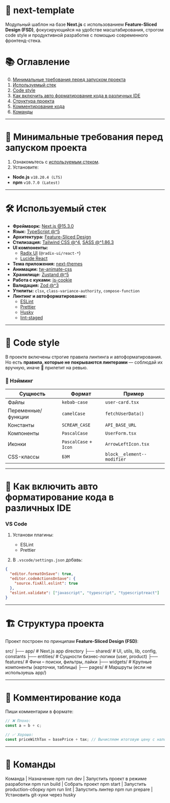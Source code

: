 # 🧩 next-template

Модульный шаблон на базе **Next.js** с использованием **Feature-Sliced Design (FSD)**, фокусирующийся на удобстве масштабирования, строгом code style и продуктивной разработке с помощью современного фронтенд-стека.

# 📚 Оглавление

0. [Минимальные требования перед запуском проекта](#Минимальные-требования-перед-запуском-проекта)
1. [Используемый стек](#Используемый-стек)
2. [Code style](#code-style)
3. [Как включить авто форматирование кода в различных IDE](#как-включить-авто-форматирование-кода-в-различных-ide)
4. [Структура проекта](#структура-проекта)
5. [Комментирование кода](#комментирование-кода)
6. [Команды](#команды)

---

# 🚀 Минимальные требования перед запуском проекта

1. Ознакомьтесь с [используемым стеком](#Используемый-стек).
2. Установите:

- **Node.js** `v18.20.4 (LTS)`
- **npm** `v10.7.0 (Latest)`

---

# 🛠 Используемый стек

- **Фреймворк:** [Next.js @15.3.0](https://nextjs.org/docs)
- **Язык:** [TypeScript @^5](https://www.typescriptlang.org/docs/)
- **Архитектура:** [Feature-Sliced Design](https://feature-sliced.design/ru)
- **Стилизация:** [Tailwind CSS @^4](https://tailwindcss.com/), [SASS @^1.86.3](https://sass-lang.com/)
- **UI компоненты:**
  - [Radix UI](https://www.radix-ui.com/) (`@radix-ui/react-*`)
  - [Lucide React](https://lucide.dev/)
- **Тема приложения:** [next-themes](https://github.com/pacocoursey/next-themes)
- **Анимации:** [tw-animate-css](https://github.com/ElMehdiLebbar/tw-animate-css)
- **Хранилище:** [Zustand @^5](https://zustand-demo.pmnd.rs/)
- **Работа с куками:** [js-cookie](https://github.com/js-cookie/js-cookie)
- **Валидация:** [Zod @^3](https://zod.dev/)
- **Утилиты:** `clsx`, `class-variance-authority`, `compose-function`
- **Линтинг и автоформатирование:**
  - [ESLint](https://eslint.org/)
  - [Prettier](https://prettier.io/)
  - [Husky](https://typicode.github.io/husky/#/)
  - [lint-staged](https://github.com/okonet/lint-staged)

---

# 🎨 Code style

В проекте включены строгие правила линтинга и автоформатирования.  
Но есть **правила, которые не покрываются линтерами** — соблюдай их вручную, иначе 👀 прилетит на ревью.

### 📁 Нэйминг

| Сущность           | Формат                | Пример                     |
| ------------------ | --------------------- | -------------------------- |
| Файлы              | `kebab-case`          | `user-card.tsx`            |
| Переменные/функции | `camelCase`           | `fetchUserData()`          |
| Константы          | `SCREAM_CASE`         | `API_BASE_URL`             |
| Компоненты         | `PascalCase`          | `UserForm.tsx`             |
| Иконки             | `PascalCase` + `Icon` | `ArrowLeftIcon.tsx`        |
| CSS-классы         | `БЭМ`                 | `block__element--modifier` |

---

# 🧠 Как включить авто форматирование кода в различных IDE

### VS Code

1. Установи плагины:

   - ESLint
   - Prettier

2. В `.vscode/settings.json` добавь:

```json
{
  "editor.formatOnSave": true,
  "editor.codeActionsOnSave": {
    "source.fixAll.eslint": true
  },
  "eslint.validate": ["javascript", "typescript", "typescriptreact"]
}
```

---

# 🏗 Структура проекта

Проект построен по принципам **Feature-Sliced Design (FSD)**:

src/
├── app/ # Next.js app directory
├── shared/ # UI, utils, lib, config, constants
├── entities/ # Сущности бизнес-логики (user, product)
├── features/ # Фичи – поиски, фильтры, лайки
├── widgets/ # Крупные компоненты (карточки, таблицы)
├── pages/ # Маршруты (если не используешь app/)

---

# 💬 Комментирование кода

Пиши комментарии в формате:

```javascript
// ❌ Плохо:
const a = b + c;

// ✅ Хорошо:
const priceWithTax = basePrice + tax; // Вычисляем итоговую цену с налогом
```

---

# 🧾 Команды

Команда | Назначение
npm run dev | Запустить проект в режиме разработки
npm run build | Собрать проект
npm start | Запустить production-сборку
npm run lint | Запустить линтер
npm run prepare | Установить git-хуки через husky
